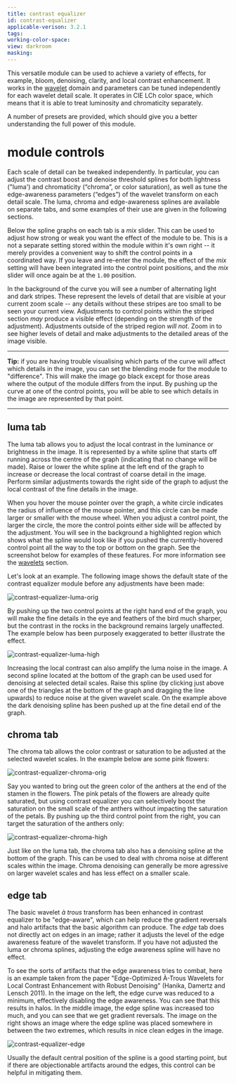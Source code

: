 ```yaml
---
title: contrast equalizer
id: contrast-equalizer
applicable-verison: 3.2.1
tags: 
working-color-space:  
view: darkroom
masking: 
---
```


This versatile module can be used to achieve a variety of effects, for example, bloom, denoising, clarity, and local contrast enhancement. It works in the [wavelet](../../darkroom/interacting-with-modules/wavelets.md) domain and parameters can be tuned independently for each wavelet detail scale. It operates in CIE LCh color space, which means that it is able to treat luminosity and chromaticity separately.

A number of presets are provided, which should give you a better understanding the full power of this module.

# module controls

Each scale of detail can be tweaked independently. In particular, you can adjust the contrast boost and denoise threshold splines for both lightness ("luma') and chromaticity (“chroma”, or color saturation), as well as tune the edge-awareness parameters (“edges”) of the wavelet transform on each detail scale. The luma, chroma and edge-awareness splines are available on separate tabs, and some examples of their use are given in the following sections.

Below the spline graphs on each tab is a _mix_ slider. This can be used to adjust how strong or weak you want the effect of the module to be. This is a not a separate setting stored within the module within it's own right -- it merely provides a convenient way to shift the control points in a coordinated way. If you leave and re-enter the module, the effect of the _mix_ setting will have been integrated into the control point positions, and the _mix_ slider will once again be at the `1.00` position.

In the background of the curve you will see a number of alternating light and dark stripes. These represent the levels of detail that are visible at your current zoom scale -- any details without these stripes are too small to be seen your current view. Adjustments to control points within the striped section _may_ produce a visible effect (depending on the strength of the adjustment). Adjustments outside of the striped region _will not_. Zoom in to see higher levels of detail and make adjustments to the detailed areas of the image visible.

---

**Tip:** if you are having trouble visualising which parts of the curve will affect which details in the image, you can set the blending mode for the module to "difference". This will make the image go black except for those areas where the output of the module differs from the input. By pushing up the curve at one of the control points, you will be able to see which details in the image are represented by that point.

---

## luma tab

The luma tab allows you to adjust the local contrast in the luminance or brightness in the image. It is represented by a white spline that starts off running across the centre of the graph (indicating that no change will be made). Raise or lower the white spline at the left end of the graph to increase or decrease the local contrast of coarse detail in the image. Perform similar adjustments towards the right side of the graph to adjust the local contrast of the fine details in the image. 

When you hover the mouse pointer over the graph, a white circle indicates the radius of influence of the mouse pointer, and this circle can be made larger or smaller with the mouse wheel. When you adjust a control point, the larger the circle, the more the control points either side will be affected by the adjustment. You will see in the background a highlighted region which shows what the spline would look like if you pushed the currently-hovered control point all the way to the top or bottom on the graph. See the screenshot below for examples of these features. For more information see the [wavelets](../../darkroom/interacting-with-modules/wavelets.md) section.

Let's look at an example. The following image shows the default state of the contrast equalizer module before any adjustments have been made:

![contrast-equalizer-luma-orig](./contrast-equalizer/contrast-equalizer-luma-orig.png#w100)

By pushing up the two control points at the right hand end of the graph, you will make the fine details in the eye and feathers of the bird much sharper, but the contrast in the rocks in the background remains largely unaffected. The example below has been purposely exaggerated to better illustrate the effect.

![contrast-equalizer-luma-high](./contrast-equalizer/contrast-equalizer-luma-high.png#w100)

Increasing the local contrast can also amplify the luma noise in the image. A second spline located at the bottom of the graph can be used used for denoising at selected detail scales. Raise this spline (by clicking just above one of the triangles at the bottom of the graph and dragging the line upwards) to reduce noise at the given wavelet scale. On the example above the dark denoising spline has been pushed up at the fine detail end of the graph.

## chroma tab

The chroma tab allows the color contrast or saturation to be adjusted at the selected wavelet scales. In the example below are some pink flowers:

![contrast-equalizer-chroma-orig](./contrast-equalizer/contrast-equalizer-chroma-orig.png#w100)

Say you wanted to bring out the green color of the anthers at the end of the stamen in the flowers. The pink petals of the flowers are already quite saturated, but using contrast equalizer you can selectively boost the saturation on the small scale of the anthers without impacting the saturation of the petals. By pushing up the third control point from the right, you can target the saturation of the anthers only:

![contrast-equalizer-chroma-high](./contrast-equalizer/contrast-equalizer-chroma-high.png#w100)

Just like on the luma tab, the chroma tab also has a denoising spline at the bottom of the graph. This can be used to deal with chroma noise at different scales within the image. Chroma denoising can generally be more agressive on larger wavelet scales and has less effect on a smaller scale.

## edge tab

The basic wavelet _à trous_ transform has been enhanced in contrast equalizer to be "edge-aware", which can help reduce the gradient reversals and halo artifacts that the basic algorithm can produce. The _edge_ tab does not directly act on edges in an image; rather it adjusts the level of the edge awareness feature of the wavelet transform. If you have not adjusted the luma or chroma splines, adjusting the edge awareness spline will have no effect.

To see the sorts of artifacts that the edge awareness tries to combat, here is an example taken from the paper "Edge-Optimized À-Trous Wavelets for Local Contrast Enhancement with Robust Denoising" (Hanika, Damertz and Lensch 2011). In the image on the left, the edge curve was reduced to a minimum, effectively disabling the edge awareness. You can see that this results in halos. In the middle image, the edge spline was increased too much, and you can see that we get gradient reversals. The image on the right shows an image where the edge spline was placed somewhere in between the two extremes, which results in nice clean edges in the image.

![contrast-equalizer-edge](./contrast-equalizer/contrast-equalizer-edge.png#w100)

Usually the default central position of the spline is a good starting point, but if there are objectionable artifacts around the edges, this control can be helpful in mitigating them.

